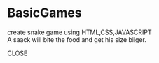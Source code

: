 # BasicGames
create snake game using HTML,CSS,JAVASCRIPT 
<br>A saack will bite the food and get his size biiger.</br>
<p>CLOSE</p>
